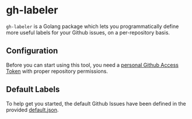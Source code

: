 # gh-labeler
`gh-labeler` is a Golang package which lets you programmatically define more
useful labels for your Github issues, on a per-repository basis.

## Configuration
Before you can start using this tool, you need a [personal Github Access Token](https://github.com/settings/tokens) with proper repository permissions.

## Default Labels
To help get you started, the default Github Issues have been defined in the
provided [default.json](default.json).
